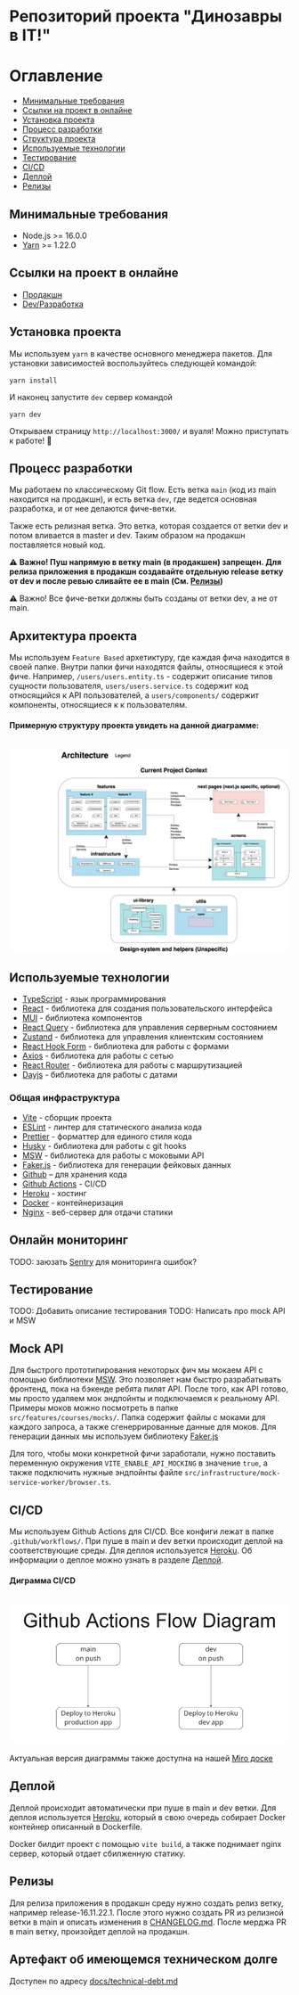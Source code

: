 # Репозиторий проекта "Динозавры в IT!"

# Оглавление
- [Минимальные требования](#Минимальные-требования)
- [Ссылки на проект в онлайне](#Ссылки-на-проект-в-онлайне)
- [Установка проекта](#Установка-проекта)
- [Процесс разработки](#Процесс-разработки)
- [Структура проекта](#Структура-проекта)
- [Используемые технологии](#Используемые-технологии)
- [Тестирование](#Тестирование)
- [CI/CD](#CI/CD)
- [Деплой](#Деплой)
- [Релизы](#Релизы)

## Минимальные требования
* Node.js >= 16.0.0
* [Yarn](https://yarnpkg.com/) >= 1.22.0

## Ссылки на проект в онлайне
* [Продакшн](https://bootcamp-team2.herokuapp.com/)
* [Dev/Разработка](https://bootcamp-team2-dev.herokuapp.com/)

## Установка проекта
Мы используем `yarn` в качестве основного менеджера пакетов. Для установки зависимостей воспользуйтесь следующей командой:

```
yarn install
```

И наконец запустите `dev` сервер командой

```
yarn dev
```

Открываем страницу `http://localhost:3000/` и вуаля! Можно приступать к работе! 🎉

## Процесс разработки
Мы работаем по классическому Git flow. Есть ветка `main` (код из main находится на продакшн), и есть ветка `dev`, где ведется основная разработка, и от нее делаются фиче-ветки.

Также есть релизная ветка. Это ветка, которая создается от ветки dev и потом  вливается в master и dev. Таким образом на продакшн поставляется новый код.

⚠️ **Важно! Пуш напрямую в ветку main (в продакшен) запрещен. Для релиза приложения в продакшн создавайте отдельную release ветку от dev и после ревью сливайте ее в main (См. [Релизы](#релизы))**

⚠️ Важно! Все фиче-ветки должны быть созданы от ветки dev, а не от main.

## Архитектура проекта
Мы используем `Feature Based` архетиктуру, где каждая фича находится в своей папке. Внутри папки фичи находятся файлы, относящиеся к этой фиче. Например, `/users/users.entity.ts` - содержит описание типов сущности пользователя, `users/users.service.ts` содержит код относящийся к API пользователей, а `users/components/` содержит компоненты, относящиеся к к пользователям.

#### Примерную структуру проекта увидеть на данной диаграмме:

<br />

<img src="docs/assets/architecture.jpg" alt="Архитектура проекта" />

## Используемые технологии 
* [TypeScript](https://www.typescriptlang.org/) - язык программирования
* [React](https://reactjs.org/) - библиотека для создания пользовательского интерфейса
* [MUI](https://mui.com/) - библиотека компонентов
* [React Query](https://react-query.tanstack.com/) - библиотека для управления серверным состоянием
* [Zustand](https://zustand-demo.pmnd.rs/) - библиотека для управления клиентским состоянием
* [React Hook Form](https://react-hook-form.com/) - библиотека для работы с формами
* [Axios](https://axios-http.com/) - библиотека для работы с сетью
* [React Router](https://reactrouter.com/) - библиотека для работы с маршрутизацией
* [Dayjs](https://day.js.org/) - библиотека для работы с датами

### Общая инфраструктура
* [Vite](https://vitejs.dev/) - сборщик проекта
* [ESLint](https://eslint.org/) - линтер для статического анализа кода
* [Prettier](https://prettier.io/) - форматтер для единого стиля кода
* [Husky](https://typicode.github.io/husky/#/) - библиотека для работы с git hooks
* [MSW](https://mswjs.io/) - библиотека для работы с моковыми API
* [Faker.js](https://fakerjs.dev/) - библиотека для генерации фейковых данных
* [Github](https://github.com/) – для хранения кода
* [Github Actions](https://github.com/features/actions) - CI/CD
* [Heroku](https://www.heroku.com/) - хостинг
* [Docker](https://www.docker.com/) - контейнеризация
* [Nginx](https://www.nginx.com/) - веб-сервер для отдачи статики

## Онлайн мониторинг
TODO: заюзать [Sentry](https://sentry.io/welcome/) для мониторинга ошибок?

## Тестирование
TODO: Добавить описание тестирования
TODO: Написать про mock API и MSW

## Mock API
Для быстрого прототипирования некоторых фич мы мокаем API с помощью библиотеки [MSW](https://mswjs.io/). Это позволяет нам быстро разрабатывать фронтенд, пока на бэкенде ребята пилят API. После того, как API готово, мы просто удаляем мок эндпойнты и подключаемся к реальному API. Примеры моков можно посмотреть в папке `src/features/courses/mocks/`. Папка содержит файлы с моками для каждого запроса, а также сгенеррированные данные для моков. Для генерации данных мы используем библиотеку [Faker.js](https://fakerjs.dev/)

Для того, чтобы моки конкретной фичи заработали, нужно поставить переменную окружения `VITE_ENABLE_API_MOCKING` в значение `true`, а также подключить нужные эндпойнты файле `src/infrastructure/mock-service-worker/browser.ts`. 


## CI/CD
Мы используем Github Actions для CI/CD. Все конфиги лежат в папке `.github/workflows/`. При пуше в main и dev ветки происходит деплой на соответствующие среды. Для деплоя используется [Heroku](https://heroku.com/). Об информации о деплое можно узнать в разделе [Деплой](#Деплой).

#### Диграмма CI/CD 

<br />

<img src="docs/assets/ci-cd-diagram.png" alt="CI/CD Диаграмма" />

Актуальная версия диаграммы также доступна на нашей [Miro доске](https://miro.com/app/board/uXjVPUm63ag=/?moveToWidget=3458764536050203849&cot=14)

## Деплой
Деплой происходит автоматически при пуше в main и dev ветки. Для деплоя используется [Heroku](https://heroku.com/), который в свою очередь собирает Docker контейнер описанный в Dockerfile. 

Docker билдит проект с помощью `vite build`, а также поднимает nginx сервер, который отдает сбилженную статику.

## Релизы

Для релиза приложения в продакшн среду нужно создать релиз ветку, например release-16.11.22.1. После этого нужно создать PR из релизной ветки в main и описать изменения в [CHANGELOG.md](/CHANGELOG.md). После мерджа PR в main ветку, произойдет деплой на продакшн. 

## Артефакт об имеющемся техническом долге
Доступен по адресу
 [docs/technical-debt.md](/docs/technical-debt.md)
